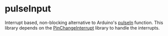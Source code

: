 # pulseInput
Interrupt based, non-blocking alternative to Arduino's [pulseIn](https://reference.arduino.cc/reference/cs/language/functions/advanced-io/pulsein/) function. This library depends on the [PinChangeInterrupt](https://github.com/NicoHood/PinChangeInterrupt) library to handle the interrupts. 

